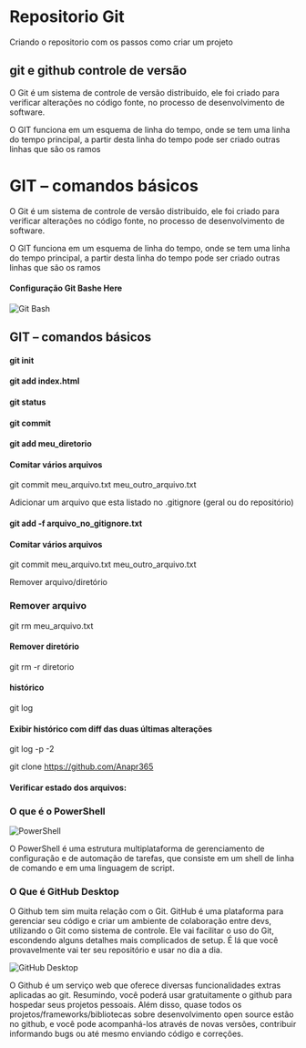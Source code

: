 # Repositorio Git

 Criando o repositorio com os passos como criar um projeto

 ## git e github controle de versão

O Git é um sistema de controle de versão distribuído, ele foi criado para verificar alterações no código fonte, no processo de desenvolvimento de software.

O GIT funciona em um esquema de linha do tempo, onde se tem uma linha do tempo principal, a partir desta linha do tempo pode ser criado outras linhas que são os ramos

# GIT – comandos básicos

O Git é um sistema de controle de versão distribuído, ele foi criado para verificar alterações no código fonte, no processo de desenvolvimento de software.

O GIT funciona em um esquema de linha do tempo, onde se tem uma linha do tempo principal, a partir desta linha do tempo pode ser criado outras linhas que são os ramos

#### Configuração Git Bashe Here


![Git Bash](https://github.com/Anapr365/primeiro-repositorio-Git/blob/main/imagens/Capturar1.png)

## GIT – comandos básicos

#### git init

#### git add index.html

#### git status

#### git commit

#### git add meu_diretorio

#### Comitar vários arquivos
git commit meu_arquivo.txt meu_outro_arquivo.txt

Adicionar um arquivo que esta listado no .gitignore (geral ou do repositório)
#### git add -f arquivo_no_gitignore.txt

#### Comitar vários arquivos
git commit meu_arquivo.txt meu_outro_arquivo.txt

Remover arquivo/diretório

### Remover arquivo
git rm meu_arquivo.txt

#### Remover diretório
git rm -r diretorio

####  histórico
git log

#### Exibir histórico com diff das duas últimas alterações
git log -p -2


git clone https://github.com/Anapr365
#### Verificar estado dos arquivos:

### O que é o PowerShell
![PowerShell](https://github.com/Anapr365/primeiro-repositorio-Git/blob/main/imagens/powershell.PNG)

O PowerShell é uma estrutura multiplataforma de gerenciamento de configuração e de automação de tarefas, que consiste em um shell de linha de comando e em uma linguagem de script.

### O Que é GitHub Desktop
O Github tem sim muita relação com o Git. GitHub é uma plataforma para gerenciar seu código e criar um ambiente de colaboração entre devs, utilizando o Git como sistema de controle. Ele vai facilitar o uso do Git, escondendo alguns detalhes mais complicados de setup. É lá que você provavelmente vai ter seu repositório e usar no dia a dia.

![GitHub Desktop](https://github.com/Anapr365/primeiro-repositorio-Git/blob/main/imagens/Capturar.PNG)


O Github é um serviço web que oferece diversas funcionalidades extras aplicadas ao git. Resumindo, você poderá usar gratuitamente o github para hospedar seus projetos pessoais. Além disso, quase todos os projetos/frameworks/bibliotecas sobre desenvolvimento open source estão no github, e você pode acompanhá-los através de novas versões, contribuir informando bugs ou até mesmo enviando código e correções.


